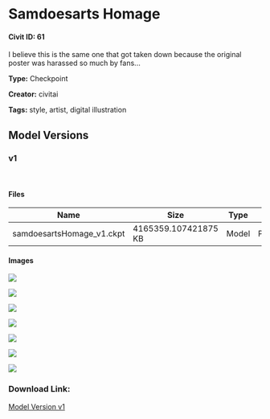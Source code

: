 # Samdoesarts Homage

#### Civit ID: 61

<p>I believe this is the same one that got taken down because the original poster was harassed so much by fans...</p>

**Type:** Checkpoint

**Creator:** civitai

**Tags:** style, artist, digital illustration

## Model Versions

### v1

<p><br /></p>

#### Files

| Name | Size | Type | Format | Download Url | AutoV1 | AutoV2 | SHA256 | CRC32 | BLAKE3 |
| --- | --- | --- | --- | --- | --- | --- | --- | --- | --- |
| samdoesartsHomage_v1.ckpt | 4165359.107421875 KB | Model | PickleTensor | https://civitai.com/api/download/models/70 | 85B77FF9 | DB2ED55E02 | DB2ED55E0251613B1F9A55C3327551A5D031739C8C5708BAB91E8DB52488839F | 8293DED2 | 7AF432B10903E6AD5013BFBC4E29AB979F6B6A1CC2651EC0225085A7222B5851 |

#### Images

<p><img src="https://image.civitai.com/xG1nkqKTMzGDvpLrqFT7WA/87a9744f-30c6-4cb1-4087-f3cd2a21f200/width=450/475.jpeg" /></p>

<p><img src="https://image.civitai.com/xG1nkqKTMzGDvpLrqFT7WA/22a4c4dc-5e34-489d-ae4a-f957cbd1e300/width=450/481.jpeg" /></p>

<p><img src="https://image.civitai.com/xG1nkqKTMzGDvpLrqFT7WA/b5321de7-721b-4621-1783-64c3338ac200/width=450/480.jpeg" /></p>

<p><img src="https://image.civitai.com/xG1nkqKTMzGDvpLrqFT7WA/17ee5af9-9bd3-4c5c-1aac-14a6714dc600/width=450/479.jpeg" /></p>

<p><img src="https://image.civitai.com/xG1nkqKTMzGDvpLrqFT7WA/1a9114c5-285e-4b09-3f1e-97bf9b2d1600/width=450/478.jpeg" /></p>

<p><img src="https://image.civitai.com/xG1nkqKTMzGDvpLrqFT7WA/9e0a63b4-215f-4f4d-f2b4-1a4894b68a00/width=450/477.jpeg" /></p>

<p><img src="https://image.civitai.com/xG1nkqKTMzGDvpLrqFT7WA/5bb15da4-889e-4a94-3f1c-6ab76c351900/width=450/476.jpeg" /></p>

### Download Link:

[Model Version v1](https://civitai.com/api/download/models/70)

